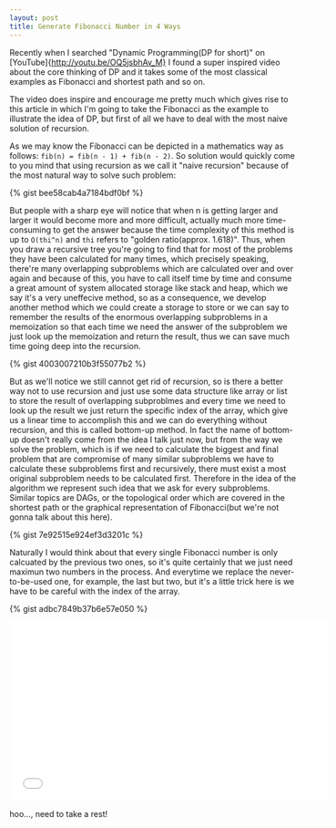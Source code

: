 ```yaml
---
layout: post
title: Generate Fibonacci Number in 4 Ways
---
```


Recently when I searched "Dynamic Programming(DP for short)" on [YouTube]{http://youtu.be/OQ5jsbhAv_M} I found a super inspired video about the core thinking of DP and it takes some of the most 
classical examples as Fibonacci and shortest path and so on. 

<separator>

The video does inspire and encourage me pretty much which gives rise to this article in which I'm going to take the Fibonacci as the example to illustrate the idea 
of DP, but first of all we have to deal with the most naive solution of recursion.

As we may know the Fibonacci can be depicted in a mathematics way as follows: `fib(n) = fib(n - 1) + fib(n - 2)`. So solution would quickly come to you mind that using 
recursion as we call it "naive recursion" because of the most natural way to solve such problem:

{% gist bee58cab4a7184bdf0bf %}

But people with a sharp eye will notice that when n is getting larger and larger it would become more and more difficult, actually much more time-consuming to get the 
answer because the time complexity of this method is up to `O(thi^n)` and `thi` refers to "golden ratio(approx. 1.618)". Thus, when you draw a recursive tree you're going to 
find that for most of the problems they have been calculated for many times, which precisely speaking, there're many overlapping subproblems which are calculated over and over 
again and because of this, you have to call itself time by time and consume a great amount of system allocated storage like stack and heap, which we say it's a very uneffecive 
method, so as a consequence, we develop another method which we could create a storage to store or we can say to remember the results of the enormous overlapping subproblems in 
a memoization so that each time we need the answer of the subproblem we just look up the memoization and return the result, thus we can save much time going deep into the recursion.

{% gist 4003007210b3f55077b2 %}

But as we'll notice we still cannot get rid of recursion, so is there a better way not to use recursion and just use some data structure like array or list to store the result of 
overlapping subproblmes and every time we need to look up the result we just return the specific index of the array, which give us a linear time to accomplish this and we can do 
everything without recursion, and this is called bottom-up method. In fact the name of bottom-up doesn't really come from the idea I talk just now, but from the way we solve the 
problem, which is if we need to calculate the biggest and final problem that are compromise of many similar subproblems we have to calculate these subproblems first and recursively, 
there must exist a most original subproblem needs to be calculated first. Therefore in the idea of the algorithm we represent such idea that we ask for every subproblems.
Similar topics are DAGs, or the topological order which are covered in the shortest path or the graphical representation of Fibonacci(but we're not gonna talk about this here).

{% gist 7e92515e924ef3d3201c %}

Naturally I would think about that every single Fibonacci number is only calcuated by the previous two ones, so it's quite certainly that we just need maximun two numbers in the process.
And everytime we replace the never-to-be-used one, for example, the last but two, but it's a little trick here is we have to be careful with the index of the array.

{% gist adbc7849b37b6e57e050 %}

<iframe width="560" height="315" src="//www.youtube.com/embed/OQ5jsbhAv_M" frameborder="0" allowfullscreen></iframe>

hoo..., need to take a rest!
